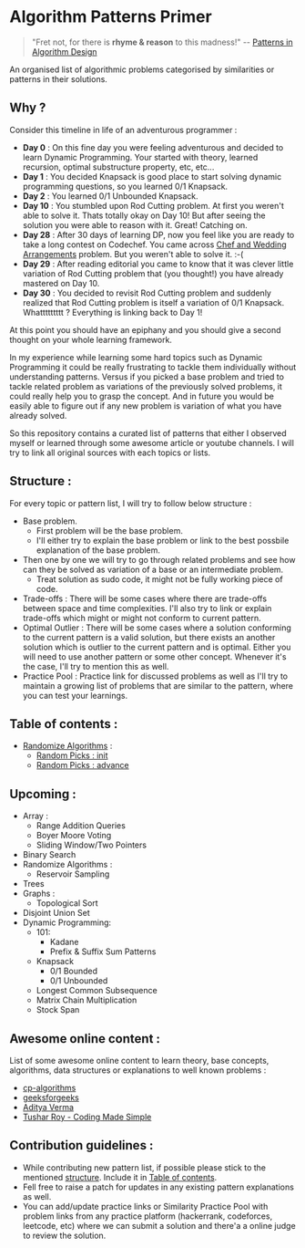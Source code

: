 # Algorithm Patterns Primer


> "Fret not, for there is **rhyme & reason** to this madness!" -- [Patterns in Algorithm Design](https://levelup.gitconnected.com/patterns-in-algorithm-design-17b327167c5e)

An organised list of algorithmic problems categorised by similarities or patterns in their solutions.

## Why ?

Consider this timeline in life of an adventurous programmer :

- **Day 0** : On this fine day you were feeling adventurous and decided to learn Dynamic Programming. Your started with theory, learned recursion, optimal substructure property, etc, etc...
- **Day 1** : You decided Knapsack is good place to start solving dynamic programming questions, so you learned 0/1 Knapsack.
- **Day 2** : You learned 0/1 Unbounded Knapsack.
- **Day 10** : You stumbled upon Rod Cutting problem. At first you weren't able to solve it. Thats totally okay on Day 10! But after seeing the solution you were able to reason with it. Great! Catching on.
- **Day 28** : After 30 days of learning DP, now you feel like you are ready to take a long contest on Codechef. You came across [Chef and Wedding Arrangements](https://www.codechef.com/problems/CHEFWED) problem. But you weren't able to solve it. :-(
- **Day 29** : After reading editorial you came to know that it was clever little variation of Rod Cutting problem that (you thought!) you have already mastered on Day 10. 
- **Day 30** : You decided to revisit Rod Cutting problem and suddenly realized that Rod Cutting problem is itself a variation of 0/1 Knapsack. Whattttttttt ? Everything is linking back to Day 1!

At this point you should have an epiphany and you should give a second thought on your whole learning framework.

In my experience while learning some hard topics such as Dynamic Programming it could be really frustrating to tackle them individually without understanding patterns. Versus if you picked a base problem and tried to tackle related problem as variations of the previously solved problems, it could really help you to grasp the concept. And in future you would be easily able to figure out if any new problem is variation of what you have already solved.

So this repository contains a curated list of patterns that either I observed myself or learned through some awesome article or youtube channels. I will try to link all original sources with each topics or lists.

## Structure :

For every topic or pattern list, I will try to follow below structure :

- Base problem.
    - First problem will be the base problem.
    - I'll either try to explain the base problem or link to the best possbile explanation of the base problem.
- Then one by one we will try to go through related problems and see how can they be solved as variation of a base or an intermediate problem.
    - Treat solution as sudo code, it might not be fully working piece of code.
- Trade-offs : There will be some cases where there are trade-offs between space and time complexities. I'll also try to link or explain trade-offs which might or might not conform to current pattern.
- Optimal Outlier : There will be some cases where a solution conforming to the current pattern is a valid solution, but there exists an another solution which is outlier to the current pattern and is optimal. Either you will need to use another pattern or some other concept. Whenever it's the case, I'll try to mention this as well.
- Practice Pool : Practice link for discussed problems as well as I'll try to maintain a growing list of problems that are similar to the pattern, where you can test your learnings.

## Table of contents :

- [Randomize Algorithms](src/docs/randomize-algorithms/README.md) : 
    - [Random Picks : init](src/docs/randomize-algorithms/random-picks-init.md)
    - [Random Picks : advance](src/docs/randomize-algorithms/random-picks-advance.md)

## Upcoming :

- Array :
    - Range Addition Queries
    - Boyer Moore Voting
    - Sliding Window/Two Pointers
- Binary Search
- Randomize Algorithms :
    - Reservoir Sampling
- Trees
- Graphs :
    - Topological Sort
- Disjoint Union Set
- Dynamic Programming:
    - 101:
        - Kadane
        - Prefix & Suffix Sum Patterns
    - Knapsack
        - 0/1 Bounded
        - 0/1 Unbounded
    - Longest Common Subsequence
    - Matrix Chain Multiplication
    - Stock Span

## Awesome online content :

List of some awesome online content to learn theory, base concepts, algorithms, data structures or explanations to well known problems : 

- [cp-algorithms](https://cp-algorithms.com/)
- [geeksforgeeks](https://www.geeksforgeeks.org/)
- [Aditya Verma](https://www.youtube.com/channel/UC5WO7o71wvxMxEtLRkPhiQQ)
- [Tushar Roy - Coding Made Simple](https://www.youtube.com/channel/UCZLJf_R2sWyUtXSKiKlyvAw)

## Contribution guidelines :

- While contributing new pattern list, if possible please stick to the mentioned [structure](#structure-). Include it in [Table of contents](#table-of-contents-).
- Fell free to raise a patch for updates in any existing pattern explanations as well.
- You can add/update practice links or Similarity Practice Pool with problem links from any practice platform (hackerrank, codeforces, leetcode, etc) where we can submit a solution and there'a a online judge to review the solution.
